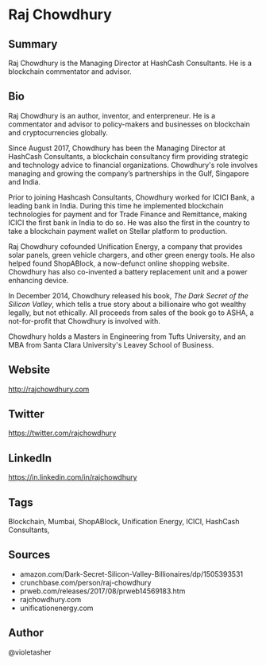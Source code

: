 # Raj Chowdhury

## Summary

Raj Chowdhury is the Managing Director at HashCash Consultants. He is a blockchain commentator and advisor.

## Bio
Raj Chowdhury is an author, inventor, and enterpreneur. He is a commentator and advisor to policy-makers and businesses on blockchain and cryptocurrencies globally.

Since August 2017, Chowdhury has been the Managing Director at HashCash Consultants, a blockchain consultancy firm providing strategic and technology advice to financial organizations. Chowdhury's role involves managing and growing the company’s partnerships in the Gulf, Singapore and India.

Prior to joining Hashcash Consultants, Chowdhury worked for ICICI Bank, a leading bank in India. During this time he implemented blockchain technologies for payment and for Trade Finance and Remittance, making ICICI the first bank in India to do so. He was also the first in the country to take a blockchain payment wallet on Stellar platform to production.

Raj Chowdhury cofounded Unification Energy, a company that provides solar panels, green vehicle chargers, and other green energy tools. He also helped found ShopABlock, a now-defunct online shopping website. Chowdhury has also co-invented a battery replacement unit and a power enhancing device.

In December 2014, Chowdhury released his book, *The Dark Secret of the Silicon Valley*, which tells a true story about a billionaire who got wealthy legally, but not ethically. All proceeds from sales of the book go to ASHA, a not-for-profit that Chowdhury is involved with.

Chowdhury holds a Masters in Engineering from Tufts University, and an MBA from Santa Clara University's Leavey School of Business.

## Website
http://rajchowdhury.com

## Twitter
https://twitter.com/rajchowdhury

## LinkedIn
https://in.linkedin.com/in/rajchowdhury

## Tags
Blockchain, Mumbai, ShopABlock, Unification Energy, ICICI, HashCash Consultants,

## Sources
- amazon.com/Dark-Secret-Silicon-Valley-Billionaires/dp/1505393531
- crunchbase.com/person/raj-chowdhury
- prweb.com/releases/2017/08/prweb14569183.htm
- rajchowdhury.com
- unificationenergy.com

## Author
@violetasher
